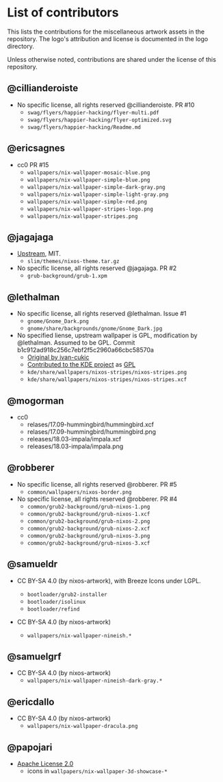 List of contributors
====================

This lists the contributions for the miscellaneous artwork assets in the
repository. The logo's attribution and license is documented in the logo
directory.

Unless otherwise noted, contributions are shared under the license of this
repository.

## @cillianderoiste

  * No specific license, all rights reserved @cillianderoiste. PR #10
      * `swag/flyers/happier-hacking/flyer-multi.pdf`
      * `swag/flyers/happier-hacking/flyer-optimized.svg`
      * `swag/flyers/happier-hacking/Readme.md`

## @ericsagnes

  * cc0 PR #15
      * `wallpapers/nix-wallpaper-mosaic-blue.png`
      * `wallpapers/nix-wallpaper-simple-blue.png`
      * `wallpapers/nix-wallpaper-simple-dark-gray.png`
      * `wallpapers/nix-wallpaper-simple-light-gray.png`
      * `wallpapers/nix-wallpaper-simple-red.png`
      * `wallpapers/nix-wallpaper-stripes-logo.png`
      * `wallpapers/nix-wallpaper-stripes.png`

## @jagajaga

  * [Upstream](https://github.com/jagajaga/nixos-slim-theme), MIT.
      * `slim/themes/nixos-theme.tar.gz`
  * No specific license, all rights reserved @jagajaga. PR #2
      * `grub-background/grub-1.xpm`

## @lethalman

  * No specific license, all rights reserved @lethalman. Issue #1
      * `gnome/Gnome_Dark.png`
      * `gnome/share/backgrounds/gnome/Gnome_Dark.jpg`
  * No specified liense, upstream wallpaper is GPL, modification by @lethalman. Assumed to be GPL. Commit b1c912ad918c256c7ebf2f5c2960a66cbc58570a
	  * [Original by ivan-cukic](https://ivan-cukic.deviantart.com/art/KDE-Stripes-175023606)
	  * [Contributed to the KDE project](https://github.com/KDE/kde-workspace/commit/bbd0bc62c7cbb074783af01086602c4de03fe8ac) as [GPL](https://github.com/KDE/kde-workspace/blob/bbd0bc62c7cbb074783af01086602c4de03fe8ac/COPYING)
      * `kde/share/wallpapers/nixos-stripes/nixos-stripes.png`
      * `kde/share/wallpapers/nixos-stripes/nixos-stripes.xcf`

## @mogorman
  * cc0
      * relases/17.09-hummingbird/hummingbird.xcf
      * relases/17.09-hummingbird/hummingbird.png
      * releases/18.03-impala/impala.xcf
      * releases/18.03-impala/impala.png

## @robberer

  * No specific license, all rights reserved @robberer. PR #5
      * `common/wallpapers/nixos-border.png`
  * No specific license, all rights reserved @robberer. PR #4
      * `common/grub2-background/grub-nixos-1.png`
      * `common/grub2-background/grub-nixos-1.xcf`
      * `common/grub2-background/grub-nixos-2.png`
      * `common/grub2-background/grub-nixos-2.xcf`
      * `common/grub2-background/grub-nixos-3.png`
      * `common/grub2-background/grub-nixos-3.xcf`

## @samueldr

  * CC BY-SA 4.0 (by nixos-artwork), with Breeze Icons under LGPL.
      * `bootloader/grub2-installer`
      * `bootloader/isolinux`
      * `bootloader/refind`

  * CC BY-SA 4.0 (by nixos-artwork)
      * `wallpapers/nix-wallpaper-nineish.*`

## @samuelgrf

  * CC BY-SA 4.0 (by nixos-artwork)
      * `wallpapers/nix-wallpaper-nineish-dark-gray.*`

## @ericdallo

  * CC BY-SA 4.0 (by nixos-artwork)
      * `wallpapers/nix-wallpaper-dracula.png`

## @papojari

  * [Apache License 2.0](https://github.com/google/material-design-icons/blob/master/LICENSE)
      * icons in `wallpapers/nix-wallpaper-3d-showcase-*`
